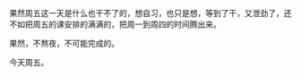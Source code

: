 果然周五这一天是什么也干不了的，想自习，也只是想，等到了干，又泄劲了，还不如把周五的课安排的满满的，把周一到周四的时间腾出来。

果然，不熬夜，不可能完成的。

今天周五。

<!--

要抓紧找个数学建模的队伍了。

***

定了 8:30 的闹铃，响了，不想起，躺到了 9:00，一看不行了，起来了，蹲了个厕所，一想一会还得上课，赶紧下去吃了个白菜包，一杯豆浆，就去了教室。

今天电子电路基础就结课了，听的糊里糊涂，应该是没有跟着进度及时复习的缘故，之后再补吧，还有20天就考试了，不过时间应该也够。让我没想到的是，11:30 老师讲完课，居然提前下课了，哈哈，但是没啥食欲，去食堂，又吃了个白菜包，一杯豆浆，感觉风华餐厅的白菜包要比阳光餐厅的白菜包更好吃呢。

下午，从床上躺了三个小时，看视频，打王者，看视频，看视频，到了 4:30，感觉不得困，就没睡觉，事实证明确实不困，下来看了会 ustc 的编译课 ppt，下午 6:00，就和 yhjj 去吃饭了。

吃完饭，大概 7:00，去了图书馆，说是去图书馆，其实到了那也不学习，漫无目的的刷 github，完善了一下自己的 README，就 8:00 了，然后和老妹打了几盘王者，老妹说她配眼镜了，一问近视 50 度，散光 100 度（笑，这是什么鬼搭配（。

王者，第一把，忘了，但是输了；第二把，百里辅助，赢了（对，甚至赢了；第三把，元坦打野，但是它带的是闪现（今天这都什么鬼队友，输了。对于游戏输赢其实我是不看重的，赢了更好，输了也没事，主要是能和老妹玩一会，说几句话。

然后，9:40，和 y h 相约去操场跑步，想跑个爱心，想的挺好，结果跑出来个奇怪的形状，既不对称，还没有弧度（笑，不过 jj 情绪价值拉满，“有心的人就能看出这是个爱心，没心的人就以为这是个三角”，嘿嘿～[图](https://s2.loli.net/2024/11/22/8EIV7oKych9FvPw.jpg)

和 yhjj 边打电话边聊天，看到有情侣在一起溜操场，我说我俩在一起的时候溜操场那简直就是浪费时间，毕竟在一起的时间那么有限。姐姐说对呀，就想从床上躺着（嘿嘿。如果见面的时间都变成晚上就好了，可以一起点个夜宵，一起窝在被子里看剧，一起玩 uno，哇塞，现在想想都感觉美死啦，要是外边下着点小雨，两个人听着雨声，温暖的被窝里丝毫没有外边的寒气，哇～～
